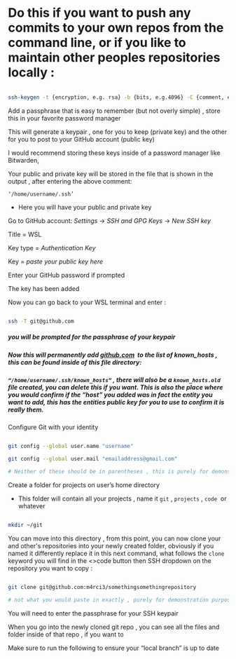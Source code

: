 # Do this if you want to push any commits to your own repos from the command line, or if you like to maintain other peoples repositories locally :

  

```bash

ssh-keygen -t {encryption, e.g. rsa} -b {bits, e.g.4096} -C {comment, email of git acc}

```

  

Add a passphrase that is easy to remember (but not overly simple) , store this in your favorite password manager

  
This will generate a keypair , one for you to keep (private key) and the other for you to post to your GitHub account (public key)

  
I would recommend storing these keys inside of a password manager like Bitwarden,

 
Your public and private key will be stored in the file that is shown in the output , after entering the above comment:

  

`‘/home/username/.ssh’`

  

- Here you will have your public and private key


Go to GitHub account: *Settings* → *SSH and GPG Keys* → *New SSH key*

  
Title = WSL

  
Key type = *Authentication Key*

  

Key = *paste your public key here*

  

Enter your GitHub password if prompted

  
The key has been added

  
Now you can go back to your WSL terminal and enter :

  

```bash

ssh -T git@github.com

```

  

##### you will be prompted for the passphrase of your keypair

  

##### Now this will permanently add [github.com](http://github.com)  to the list of known_hosts , this can be found inside of this file directory:

  

##### `“/home/username/.ssh/known_hosts”` , there will also be a `known_hosts.old` file created, you can delete this if you want. This is also the place where you would confirm if the “host” you added was in fact the entity you want to add, this has the entities public key for you to use to confirm it is really them.

  

Configure Git with your identity

  

```bash

git config --global user.name "username"

git config --global user.mail "emailaddress@gmail.com"

# Neither of these should be in parentheses , this is purely for demonstration

```

  

Create a folder for projects on user’s home directory

  

- This folder will contain all your projects , name it `git` , `projects` , `code`  or whatever

  

```bash

mkdir ~/git

```

  

You can move into this directory , from this point, you can now clone your and other's repositories into your newly created folder, obviously if you named it differently replace it in this next command, what follows the `clone` keyword you will find in the <>code button then SSH dropdown on the repository you want to copy :

  
  

```bash

git clone git@github.com:m4rci3/somethingsomethingrepository

# not what you would paste in exactly , purely for demonstration purposes

```

  
You will need to enter the passphrase for your SSH keypair

  

When you go into the newly cloned git repo , you can see all the files and folder inside of that repo , if you want to

  

Make sure to run the following to ensure your “local branch” is up to date
